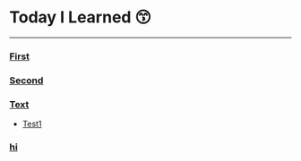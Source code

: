 # 
# Today I Learned 😙

---
### [First](./First/holder.md)
### [Second](./Second/HI.md)
### [Text](./Text/hio.md)
- [Test1](./Text/Test1/11213124151.md)

### [hi](./hi/zzz.md)
